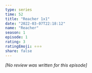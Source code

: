 ```yaml
---
type: series
time: 52
title: "Reacher 1x1"
date: "2022-03-07T22:18:12"
name: "Reacher"
season: 1
episode: 1
rating: 3
ratingEmoji: ⭐️⭐️⭐️
share: false
---
```


*[No review was written for this episode]*

